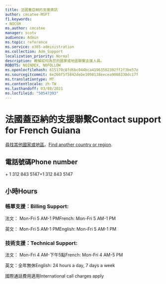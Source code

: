 ```yaml
---
title: 法國蓋亞納的支援資訊
author: cmcatee-MSFT
f1.keywords:
- NOCSH
ms.author: cmcatee
manager: scotv
audience: Admin
ms.topic: reference
ms.service: o365-administration
ms.collection: Adm_Support
localization_priority: Normal
description: 瞭解如何為您的國家或地區聯繫支援人員。
ROBOTS: NOINDEX, NOFOLLOW
ms.openlocfilehash: 615170c8fd6bc044bca41963502392ff2f3be57e
ms.sourcegitcommit: 6e260f5f5842debe1098138eecea9068330dc17f
ms.translationtype: MT
ms.contentlocale: zh-TW
ms.lasthandoff: 03/08/2021
ms.locfileid: "50547393"
---
```

# <a name="contact-support-for-french-guiana"></a><span data-ttu-id="18354-103">法國蓋亞納的支援聯繫</span><span class="sxs-lookup"><span data-stu-id="18354-103">Contact support for French Guiana</span></span>

<span data-ttu-id="18354-104">[尋找其他國家或地區](../contact-support-for-business-products.md)。</span><span class="sxs-lookup"><span data-stu-id="18354-104">[Find another country or region](../contact-support-for-business-products.md).</span></span>

## <a name="phone-number"></a><span data-ttu-id="18354-105">電話號碼</span><span class="sxs-lookup"><span data-stu-id="18354-105">Phone number</span></span>
<span data-ttu-id="18354-106">+ 1 312 843 5147</span><span class="sxs-lookup"><span data-stu-id="18354-106">+1 312 843 5147</span></span>

## <a name="hours"></a><span data-ttu-id="18354-107">小時</span><span class="sxs-lookup"><span data-stu-id="18354-107">Hours</span></span>
### <a name="billing-support"></a><span data-ttu-id="18354-108">帳單支援︰</span><span class="sxs-lookup"><span data-stu-id="18354-108">Billing Support:</span></span>

<span data-ttu-id="18354-109">法文： Mon-Fri 5 AM-1 PM</span><span class="sxs-lookup"><span data-stu-id="18354-109">French: Mon-Fri 5 AM-1 PM</span></span>

<span data-ttu-id="18354-110">英文： Mon-Fri 5 AM-1 PM</span><span class="sxs-lookup"><span data-stu-id="18354-110">English: Mon-Fri 5 AM-1 PM</span></span>

### <a name="technical-support"></a><span data-ttu-id="18354-111">技術支援：</span><span class="sxs-lookup"><span data-stu-id="18354-111">Technical Support:</span></span>

<span data-ttu-id="18354-112">法文： Mon-Fri 4 AM-下午5點</span><span class="sxs-lookup"><span data-stu-id="18354-112">French: Mon-Fri 4 AM-5 PM</span></span>

<span data-ttu-id="18354-113">英文：全年無休</span><span class="sxs-lookup"><span data-stu-id="18354-113">English: 24 hours a day, 7 days a week</span></span>

<span data-ttu-id="18354-114">國際通話費用適用</span><span class="sxs-lookup"><span data-stu-id="18354-114">International call charges apply</span></span>
